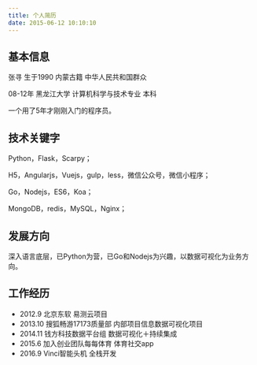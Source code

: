 ```yaml
---
title: 个人简历
date: 2015-06-12 10:10:10
---
```


基本信息
---
张寻 生于1990 内蒙古籍 中华人民共和国群众

08-12年 黑龙江大学 计算机科学与技术专业 本科

一个用了5年才刚刚入门的程序员。

技术关键字
---
Python，Flask，Scarpy；

H5，Angularjs，Vuejs，gulp，less，微信公众号，微信小程序；

Go，Nodejs，ES6，Koa；

MongoDB，redis，MySQL，Nginx；

发展方向
---
深入语言底层，已Python为营，已Go和Nodejs为兴趣，以数据可视化为业务方向。

工作经历
---
- 2012.9 北京东软 易测云项目
- 2013.10 搜狐畅游17173质量部 内部项目信息数据可视化项目
- 2014.11 钱方科技数据平台组 数据可视化＋持续集成
- 2015.6 加入创业团队每每体育 体育社交app
- 2016.9 Vinci智能头机 全栈开发
